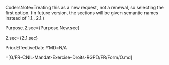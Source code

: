 CodersNote=Treating this as a new request, not a renewal, so selecting the first option.  (In future version, the sections will be given semantic names instead of 1.1., 2.1.)

Purpose.2.sec={Purpose.New.sec}

2.sec={2.1.sec}

Prior.EffectiveDate.YMD=N/A

=[G/FR-CNIL-Mandat-Exercise-Droits-RGPD/FR/Form/0.md]

